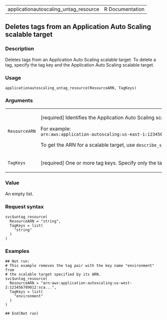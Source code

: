 <table style="width: 100%;">
<tbody>
<tr class="odd">
<td>applicationautoscaling_untag_resource</td>
<td style="text-align: right;">R Documentation</td>
</tr>
</tbody>
</table>

## Deletes tags from an Application Auto Scaling scalable target

### Description

Deletes tags from an Application Auto Scaling scalable target. To delete
a tag, specify the tag key and the Application Auto Scaling scalable
target.

### Usage

    applicationautoscaling_untag_resource(ResourceARN, TagKeys)

### Arguments

<table>
<colgroup>
<col style="width: 35%" />
<col style="width: 65%" />
</colgroup>
<tbody>
<tr class="odd">
<td><code
id="applicationautoscaling_untag_resource_:_ResourceARN">ResourceARN</code></td>
<td><p>[required] Identifies the Application Auto Scaling scalable
target from which to remove tags.</p>
<p>For example: <code
style="white-space: pre;">⁠arn:aws:application-autoscaling:us-east-1:123456789012:scalable-target/1234abcd56ab78cd901ef1234567890ab123⁠</code></p>
<p>To get the ARN for a scalable target, use
<code>describe_scalable_targets</code>.</p></td>
</tr>
<tr class="even">
<td><code
id="applicationautoscaling_untag_resource_:_TagKeys">TagKeys</code></td>
<td><p>[required] One or more tag keys. Specify only the tag keys, not
the tag values.</p></td>
</tr>
</tbody>
</table>

### Value

An empty list.

### Request syntax

    svc$untag_resource(
      ResourceARN = "string",
      TagKeys = list(
        "string"
      )
    )

### Examples

    ## Not run: 
    # This example removes the tag pair with the key name "environment" from
    # the scalable target specified by its ARN.
    svc$untag_resource(
      ResourceARN = "arn:aws:application-autoscaling:us-west-2:123456789012:sca...",
      TagKeys = list(
        "environment"
      )
    )

    ## End(Not run)
